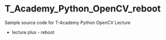 # T_Academy_Python_OpenCV_reboot
Sample source code for T-Academy Python OpenCV Lecture
- lecture plus - reboot
